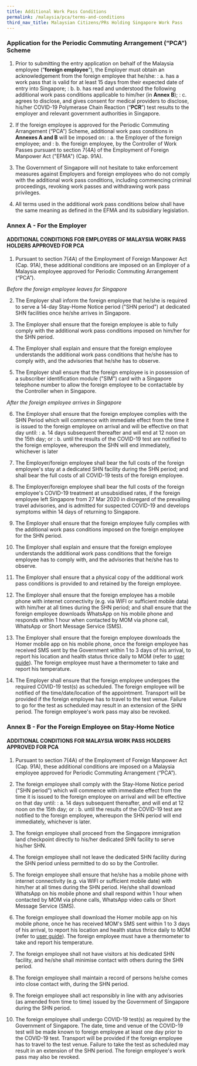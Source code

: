 ```yaml
---
title: Additional Work Pass Conditions
permalink: /malaysia/pca/terms-and-conditions
third_nav_title: Malaysian Citizens/PRs Holding Singapore Work Pass
---
```



### **Application for the Periodic Commuting Arrangement (“PCA”) Scheme**

1. Prior to submitting the entry application on behalf of the Malaysia employee (“**foreign employee**”), the Employer must obtain an acknowledgement from the foreign employee that he/she:
: a. has a work pass that is valid for at least 15 days from their expected date of entry into Singapore;
: b. b.	has read and understood the following additional work pass conditions applicable to him/her (in **Annex B**);
: c. agrees to disclose, and gives consent for medical providers to disclose, his/her COVID-19 Polymerase Chain Reaction (“**PCR**”) test results to the employer and relevant government authorities in Singapore.

2. If the foreign employee is approved for the Periodic Commuting Arrangement (“PCA”) Scheme, additional work pass conditions in **Annexes A and B** will be imposed on:
: a. the Employer of the foreign employee; and
: b. the foreign employee, by the Controller of Work Passes pursuant to section 7(4A) of the Employment of Foreign Manpower Act ("EFMA") (Cap. 91A).

3. The Government of Singapore will not hesitate to take enforcement measures against Employers and foreign employees who do not comply with the additional work pass conditions, including commencing criminal proceedings, revoking work passes and withdrawing work pass privileges.

4. All terms used in the additional work pass conditions below shall have the same meaning as defined in the EFMA and its subsidiary legislation.

### **Annex A - For the Employer**

#### ADDITIONAL CONDITIONS FOR EMPLOYERS OF MALAYSIA WORK PASS HOLDERS APPROVED FOR PCA

1. Pursuant to section 7(4A) of the Employment of Foreign Manpower Act (Cap. 91A), these additional conditions are imposed on an Employer of a Malaysia employee approved for Periodic Commuting Arrangement (“PCA”).

*Before the foreign employee leaves for Singapore*

2. The Employer shall inform the foreign employee that he/she is required to serve a 14-day Stay-Home Notice period ("SHN period") at dedicated SHN facilities once he/she arrives in Singapore.

3. The Employer shall ensure that the foreign employee is able to fully comply with the additional work pass conditions imposed on him/her for the SHN period.

4. The Employer shall explain and ensure that the foreign employee understands the additional work pass conditions that he/she has to comply with, and the advisories that he/she has to observe.

5. The Employer shall ensure that the foreign employee is in possession of a subscriber identification module ("SIM") card with a Singapore telephone number to allow the foreign employee to be contactable by the Controller when in Singapore.

*After the foreign employee arrives in Singapore*

6. The Employer shall ensure that the foreign employee complies with the SHN Period which will commence with immediate effect from the time it is issued to the foreign employee on arrival and will be effective on that day until:
: a. 14 days subsequent thereafter and will end at 12 noon on the 15th day; or
: b. until the results of the COVID-19 test are notified to the foreign employee, whereupon the SHN will end immediately, whichever is later

7. The Employer/foreign employee shall bear the full costs of the foreign employee's stay at a dedicated SHN facility during the SHN period; and shall bear the full costs of all COVID-19 tests of the foreign employee. 

8. The Employer/foreign employee shall bear the full costs of the foreign employee's COVID-19 treatment at unsubsidised rates, if the foreign employee left Singapore from 27 Mar 2020 in disregard of the prevailing travel advisories, and is admitted for suspected COVID-19 and develops symptoms within 14 days of returning to Singapore.

9. The Employer shall ensure that the foreign employee fully complies with the additional work pass conditions imposed on the foreign employee for the SHN period.

10. The Employer shall explain and ensure that the foreign employee understands the additional work pass conditions that the foreign employee has to comply with, and the advisories that he/she has to observe.

11. The Employer shall ensure that a physical copy of the additional work pass conditions is provided to and retained by the foreign employee.

12. The Employer shall ensure that the foreign employee has a mobile phone with internet connectivity (e.g. via WIFI or sufficient mobile data) with him/her at all times during the SHN period; and shall ensure that the foreign employee downloads WhatsApp on his mobile phone and responds within 1 hour when contacted by MOM via phone call, WhatsApp or Short Message Service (SMS).

13. The Employer shall ensure that the foreign employee downloads the Homer mobile app on his mobile phone, once the foreign employee has received SMS sent by the Government within 1 to 3 days of his arrival, to report his location and health status thrice daily to MOM (refer to [user guide](https://homer.gov.sg/instructions/)). The foreign employee must have a thermometer to take and report his temperature.

14. The Employer shall ensure that the foreign employee undergoes the required COVID-19 test(s) as scheduled. The foreign employee will be notified of the time/date/location of the appointment. Transport will be provided if the foreign employee has to travel to the test venue. Failure to go for the test as scheduled may result in an extension of the SHN period. The foreign employee's work pass may also be revoked.

### **Annex B - For the Foreign Employee on Stay-Home Notice**

#### ADDITIONAL CONDITIONS FOR MALAYSIA WORK PASS HOLDERS APPROVED FOR PCA

1. Pursuant to section 7(4A) of the Employment of Foreign Manpower Act (Cap. 91A), these additional conditions are imposed on a Malaysia employee approved for Periodic Commuting Arrangement (“PCA”).

2. The foreign employee shall comply with the Stay-Home Notice period ("SHN period") which will commence with immediate effect from the time it is issued to the foreign employee on arrival and will be effective on that day until:
: a. 14 days subsequent thereafter, and will end at 12 noon on the 15th day; or
: b. until the results of the COVID-19 test are notified to the foreign employee, whereupon the SHN period will end immediately, whichever is later.

3. The foreign employee shall proceed from the Singapore immigration land checkpoint directly to his/her dedicated SHN facility to serve his/her SHN.

4. The foreign employee shall not leave the dedicated SHN facility during the SHN period unless permitted to do so by the Controller.

5. The foreign employee shall ensure that he/she has a mobile phone with internet connectivity (e.g. via WIFI or sufficient mobile date) with him/her at all times during the SHN period. He/she shall download WhatsApp on his mobile phone and shall respond within 1 hour when contacted by MOM via phone calls, WhatsApp video calls or Short Message Service (SMS).

6. The foreign employee shall download the Homer mobile app on his mobile phone, once he has received MOM's SMS sent within 1 to 3 days of his arrival, to report his location and health status thrice daily to MOM (refer to [user guide](https://homer.gov.sg/instructions/)). The foreign employee must have a thermometer to take and report his temperature.

7. The foreign employee shall not have visitors at his dedicated SHN facility, and he/she shall minimise contact with others during the SHN period.

8. The foreign employee shall maintain a record of persons he/she comes into close contact with, during the SHN period.

9. The foreign employee shall act responsibly in line with any advisories (as amended from time to time) issued by the Government of Singapore during the SHN period.

10. The foreign employee shall undergo COVID-19 test(s) as required by the Government of Singapore. The date, time and venue of the COVID-19 test will be made known to foreign employee at least one day prior to the COVID-19 test. Transport will be provided if the foreign employee has to travel to the test venue. Failure to take the test as scheduled may result in an extension of the SHN period. The foreign employee's work pass may also be revoked.

